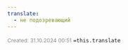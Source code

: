 ```yaml
---
translate:
  - не подозревающий
---
```

<span style="font-size:12px; color:#888888;">Created: 31.10.2024 00:51</span>
 `=this.translate`